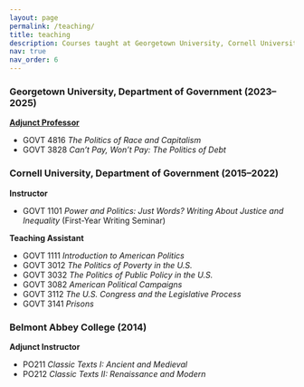 ```yaml
---
layout: page
permalink: /teaching/
title: teaching
description: Courses taught at Georgetown University, Cornell University, and Belmont Abbey College.
nav: true
nav_order: 6
---
```


### Georgetown University, Department of Government (2023–2025)
**[Adjunct Professor](https://gufaculty360.georgetown.edu/s/faculty-teaching?id=0031Q00002feeHQQAY)**
- GOVT 4816 *The Politics of Race and Capitalism*  
- GOVT 3828 *Can’t Pay, Won’t Pay: The Politics of Debt*

### Cornell University, Department of Government (2015–2022)
**Instructor**  
- GOVT 1101 *Power and Politics: Just Words? Writing About Justice and Inequality* (First-Year Writing Seminar)

**Teaching Assistant**  
- GOVT 1111 *Introduction to American Politics*  
- GOVT 3012 *The Politics of Poverty in the U.S.*  
- GOVT 3032 *The Politics of Public Policy in the U.S.*  
- GOVT 3082 *American Political Campaigns*  
- GOVT 3112 *The U.S. Congress and the Legislative Process*  
- GOVT 3141 *Prisons*

### Belmont Abbey College (2014)
**Adjunct Instructor**  
- PO211 *Classic Texts I: Ancient and Medieval*  
- PO212 *Classic Texts II: Renaissance and Modern*

